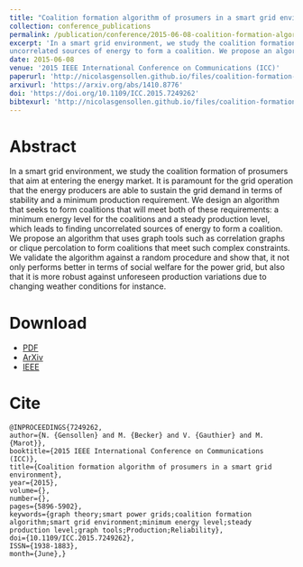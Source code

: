 ```yaml
---
title: "Coalition formation algorithm of prosumers in a smart grid environment"
collection: conference_publications
permalink: /publication/conference/2015-06-08-coalition-formation-algorithm-of-prosumer-in-a-smart-grid-environment
excerpt: 'In a smart grid environment, we study the coalition formation of prosumers that aim at entering the energy market. It is paramount for the grid operation that the energy producers are able to sustain the grid demand in terms of stability and a minimum production requirement. We design an algorithm that seeks to form coalitions that will meet both of these requirements: a minimum energy level for the coalitions and a steady production level, which leads to finding
uncorrelated sources of energy to form a coalition. We propose an algorithm that uses graph tools such as correlation graphs or clique percolation to form coalitions that meet such complex constraints. We validate the algorithm against a random procedure and show that, it not only performs better in terms of social welfare for the power grid, but also that it is more robust against unforeseen production variations due to changing weather conditions for instance.'
date: 2015-06-08
venue: '2015 IEEE International Conference on Communications (ICC)'
paperurl: 'http://nicolasgensollen.github.io/files/coalition-formation-algorithm-of-prosumers-in-a-smart-grid-environment.pdf'
arxivurl: 'https://arxiv.org/abs/1410.8776'
doi: 'https://doi.org/10.1109/ICC.2015.7249262'
bibtexurl: 'http://nicolasgensollen.github.io/files/coalition-formation-algorithm-of-prosumers-in-a-smart-grid-environment.tex' 
---
```



Abstract
======

In a smart grid environment, we study the coalition formation of prosumers that aim at entering the energy market. It is paramount for the grid operation that the energy producers are able to sustain the grid demand in terms of stability and a minimum production requirement. We design an algorithm that seeks to form coalitions that will meet both of these requirements: a minimum energy level for the coalitions and a steady production level, which leads to finding uncorrelated sources of
energy to form a coalition. We propose an algorithm that uses graph tools such as correlation graphs or clique percolation to form coalitions that meet such complex constraints. We validate the algorithm against a random procedure and show that, it not only performs better in terms of social welfare for the power grid, but also that it is more robust against unforeseen production variations due to changing weather conditions for instance.


Download
======

- [PDF](http://nicolasgensollen.github.io/files/coalition-formation-algorithm-of-prosumers-in-a-smart-grid-environment.pdf)
- [ArXiv](https://arxiv.org/abs/1410.8776)
- [IEEE](https://ieeexplore.ieee.org/document/7249262)


Cite
======

```
@INPROCEEDINGS{7249262, 
author={N. {Gensollen} and M. {Becker} and V. {Gauthier} and M. {Marot}}, 
booktitle={2015 IEEE International Conference on Communications (ICC)}, 
title={Coalition formation algorithm of prosumers in a smart grid environment}, 
year={2015}, 
volume={}, 
number={}, 
pages={5896-5902}, 
keywords={graph theory;smart power grids;coalition formation algorithm;smart grid environment;minimum energy level;steady production level;graph tools;Production;Reliability}, 
doi={10.1109/ICC.2015.7249262}, 
ISSN={1938-1883}, 
month={June},}
```
